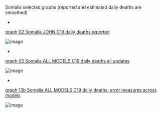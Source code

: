 Somalia selected graphs (reported and estimated daily deaths are smoothed) 

*

[graph 02 Somalia JOHN C19 daily deaths reported](https://github.com/pourmalek/CovidLongitudinal/blob/main/output/countries/Somalia/graph%2002%20Somalia%20JOHN%20C19%20daily%20deaths%20reported.pdf)

![image](https://github.com/pourmalek/CovidLongitudinal/assets/30849720/7eda026e-a208-4492-85f7-aeb98d16bc32)

*

[graph 02 Somalia ALL MODELS C19 daily deaths all updates](https://github.com/pourmalek/CovidLongitudinal/blob/main/output/countries/Somalia/graph%2002%20Somalia%20ALL%20MODELS%20C19%20daily%20deaths%20all%20updates.pdf)

![image](https://github.com/pourmalek/CovidLongitudinal/assets/30849720/4e40eb64-6b33-42e8-a1c0-53826215558b)

*

[graph 13b Somalia ALL MODELS C19 daily deaths, error measures across models](https://github.com/pourmalek/CovidLongitudinal/blob/main/output/countries/Somalia/graph%2013b%20Somalia%20ALL%20MODELS%20C19%20daily%20deaths%2C%20error%20measures%20across%20models.pdf)

![image](https://github.com/pourmalek/CovidLongitudinal/assets/30849720/759dd0e6-4275-45c3-872c-7fcb21fc0a64)

